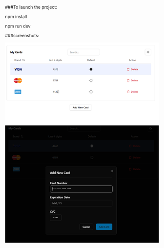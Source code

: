 ###To launch the project:


npm install

npm run dev

###screenshots:

![Main Page](public/screenshots/img.png)
![Add Card](public/screenshots/img_1.png)

